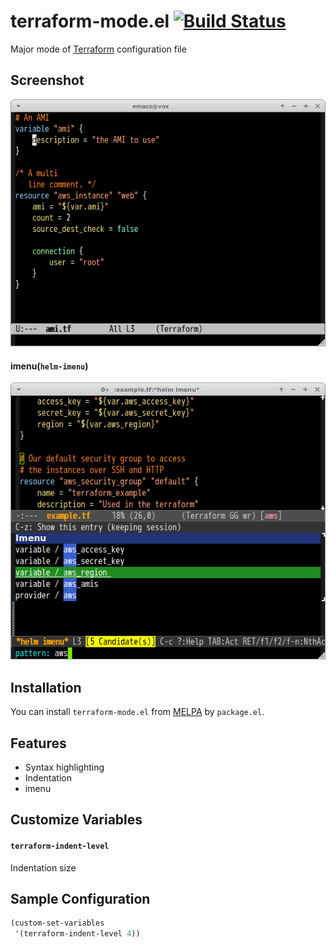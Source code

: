 # terraform-mode.el [![Build Status](https://travis-ci.org/syohex/emacs-terraform-mode.svg)](https://travis-ci.org/syohex/emacs-terraform-mode)

Major mode of [Terraform](http://www.terraform.io/) configuration file


## Screenshot

![terraform-mode](image/terraform-mode.png)

#### imenu(`helm-imenu`)

![terraform-mode](image/terraform-mode-imenu.png)


## Installation

You can install `terraform-mode.el` from [MELPA](http://melpa.milkbox.net/) by `package.el`.


## Features

- Syntax highlighting
- Indentation
- imenu


## Customize Variables

#### `terraform-indent-level`

Indentation size

## Sample Configuration

```lisp
(custom-set-variables
 '(terraform-indent-level 4))
```

